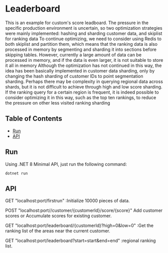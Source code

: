 # Leaderboard

This is an example for custom's score leadboard.
The pressure in the specific production environment is uncertain, so two optimization strategies were mainly implemented: hashing and sharding customer data, and skiplist for ranking data
To continue optimizing, we need to consider using Redis to both skiplist and partition them, which means that the ranking data is also processed in memory by segmenting and sharding it into sections before skipping tables.
However, currently a large amount of data can be processed in memory, and if the data is even larger, it is not suitable to store it all in memory Although the optimization has not continued in this way, the idea has been basically implemented in customer data sharding,
only by changing the hash sharding of customer IDs to point segmentation sharding.
Perhaps there may be complexity in querying regional data across shards, but it is not difficult to achieve through high and low score sharding.
If the ranking query for a certain region is frequent, it is indeed possible to consider optimizing it in this way, such as the top ten rankings, to reduce the pressure on other less visited ranking sharding

## Table of Contents

- [Run](#Run)
- [API](#API)



## Run

Using .NET 8 Minimal API, just run the following command:

```
dotnet run
```

## API

GET		"localhost:port/firstrun" :Initialize 10000 pieces of data.

POST	"localhost:port//customer/{customerId}/score/{score}" Add customer scores or Accumulate scores for existing customer.

GET		"localhost:port/leaderboard/{customerId}?high=0&low=0" :Get the ranking list of the areas near the current customer.

GET		"localhost:port/leaderboard?start=start&end=end" :regional ranking list.
